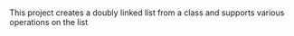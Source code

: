# 
This project creates a doubly linked list from a class and supports various operations on the list
